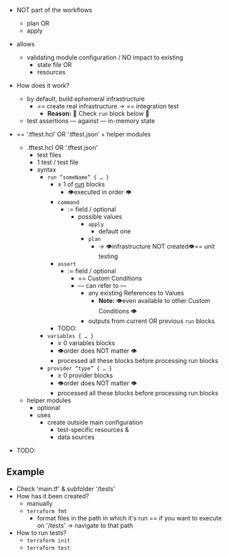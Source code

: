 - NOT part of the workflows
    - plan OR
    - apply
- allows
    - validating module configuration / NO impact to existing
        - state file OR
        - resources
- How does it work?
    - by default, build ephemeral infrastructure
      - == create real infrastructure → == integration test
        - **Reason:** 🧠 Check `run` block below 🧠
    - test assertions — against — in-memory state
- == ‘.tftest.hcl’ OR ‘.tftest.json’ + helper modules
    - .tftest.hcl OR ‘.tftest.json’
      - test files
      - 1 test / test file
      - syntax
        - `run “someName” { … }`
          - ≥ 1 of [run](https://developer.hashicorp.com/terraform/language/tests#run-blocks) blocks
            - 👁️executed in order 👁️
          - `command`
            - := field / optional
              - possible values
                - `apply`
                  - default one
                - `plan`
                  - → 👁️infrastructure NOT created👁️== unit testing
          - `assert`
            - := field / optional
              - == Custom Conditions
              - — can refer to — 
                - any existing References to Values
                  - **Note:** 👁️even available to other Custom Conditions 👁️
                - outputs from current OR previous `run` blocks
          - TODO: 
        - `variables { … }`
          - ≥ 0 variables blocks
          - 👁️order does NOT matter 👁️
          - processed all these blocks before processing run blocks
        - `provider “type” { … }`
          - ≥ 0 provider blocks
          - 👁️order does NOT matter 👁️
          - processed all these blocks before processing run blocks
    - helper modules
        - optional
        - uses
            - create outside main configuration
                - test-specific resources &
                - data sources

- TODO:

## Example
* Check 'main.tf' & subfolder '/tests'
* How has it been created?
  * manually
  * `terraform fmt`
    * format files in the path in which it's run == if you want to execute on '/tests' -> navigate to that path
* How to run tests?
  * `terraform init`
  * `terraform test`